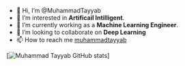 - 👋 Hi, I’m @MuhammadTayyab
- 👀 I’m interested in **Artificail Intilligent**.
- 🌱 I’m currently working as a **Machine Learning Engineer**. 
- 💞️ I’m looking to collaborate on **Deep Learning**
- 📫 How to reach me [muhammadtayyab](muhammadtayyab.se@gmail.com)

[![Muhammad Tayyab GitHub stats](https://github-readme-stats.vercel.app/api?username=MuhammadTayyab-SE&show_icons=true&hide=prs&theme=radical)]
<!---
MuhammadTayyab-SE/MuhammadTayyab-SE is a ✨ special ✨ repository because its `README.md` (this file) appears on your GitHub profile.
You can click the Preview link to take a look at your changes.
--->
